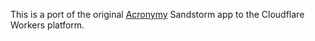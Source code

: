 This is a port of the original [Acronymy](https://github.com/dwrensha/acronymy)
Sandstorm app to the Cloudflare Workers platform.
